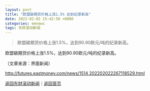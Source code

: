 ```yaml
---
layout: post
title: "欧盟碳期货价格上涨1.5% 达到纪录新高"
date: 2022-02-02 15:42:58 +0800
categories: emnews
tags: 东财滚动新闻
---
```

> 欧盟碳期货价格上涨1.5%，达到90.90欧元/吨的纪录新高。

<p>欧盟碳期货价格上涨1.5%，达到90.90欧元/吨的纪录新高。</p><p class="em_media">（文章来源：界面新闻）</p>

<http://futures.eastmoney.com/news/1514,202202022267118529.html>

[返回东财滚动新闻](//finews.withounder.com/emnews/)｜[返回首页](//finews.withounder.com/)